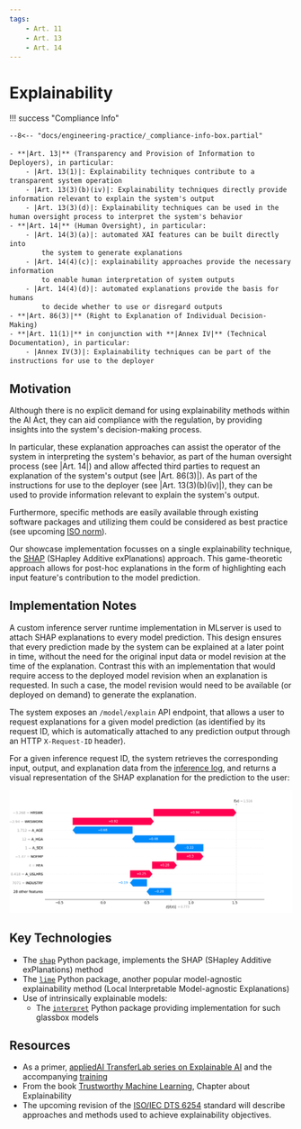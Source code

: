 ```yaml
---
tags:
    - Art. 11
    - Art. 13
    - Art. 14
---
```


# Explainability

!!! success "Compliance Info"

    --8<-- "docs/engineering-practice/_compliance-info-box.partial"

    - **|Art. 13|** (Transparency and Provision of Information to Deployers), in particular:
        - |Art. 13(1)|: Explainability techniques contribute to a transparent system operation
        - |Art. 13(3)(b)(iv)|: Explainability techniques directly provide information relevant to explain the system's output
        - |Art. 13(3)(d)|: Explainability techniques can be used in the human oversight process to interpret the system's behavior
    - **|Art. 14|** (Human Oversight), in particular:
        - |Art. 14(3)(a)|: automated XAI features can be built directly into
            the system to generate explanations
        - |Art. 14(4)(c)|: explainability approaches provide the necessary information
            to enable human interpretation of system outputs
        - |Art. 14(4)(d)|: automated explanations provide the basis for humans
            to decide whether to use or disregard outputs
    - **|Art. 86(3)|** (Right to Explanation of Individual Decision-Making)
    - **|Art. 11(1)|** in conjunction with **|Annex IV|** (Technical Documentation), in particular:
        - |Annex IV(3)|: Explainability techniques can be part of the instructions for use to the deployer

## Motivation

Although there is no explicit demand for using explainability methods within the AI Act, they can aid compliance with the regulation, by providing insights into the system's decision-making process.

In particular, these explanation approaches can assist the operator of the system in interpreting the system's behavior, as part of the human oversight process (see |Art. 14|) and allow affected third parties to request an explanation of the system's output (see |Art. 86(3)|).
As part of the instructions for use to the deployer (see |Art. 13(3)(b)(iv)|), they can be used to provide information relevant to explain the system's output.

Furthermore, specific methods are easily available through existing software packages and utilizing them could be considered as best practice (see upcoming [ISO norm](#iso6254)).

Our showcase implementation focusses on a single explainability technique, the [SHAP](https://shap.readthedocs.io/en/latest/) (SHapley Additive exPlanations) approach.
This game-theoretic approach allows for post-hoc explanations in the form of highlighting each input feature's contribution to the model prediction.

## Implementation Notes

<!-- TODO: Link to inference server sub-page, when available -->

A custom inference server runtime implementation in MLserver is used to attach SHAP explanations to every model prediction.
This design ensures that every prediction made by the system can be explained at a later point in time, without the need for the original input data or model revision at the time of the explanation.
Contrast this with an implementation that would require access to the deployed model revision when an explanation is requested. In such a case, the model revision would need to be available (or deployed on demand) to generate the explanation.

The system exposes an `/model/explain` API endpoint, that allows a user to request explanations for a given model prediction (as identified by its request ID, which is automatically attached to any prediction output through an HTTP `X-Request-ID` header).

For a given inference request ID, the system retrieves the corresponding input, output, and explanation data from the [inference log](./inference-log.md), and returns a visual representation of the SHAP explanation for the prediction to the user:

![SHAP waterfall plot for a single record](../_images/shap_single_prediction.png)

## Key Technologies

-   The [`shap`](https://shap.readthedocs.io/en/latest/) Python package, implements the SHAP (SHapley Additive exPlanations) method
-   The [`lime`](https://lime-ml.readthedocs.io/en/latest/index.html) Python package, another popular model-agnostic explainability method (Local Interpretable Model-agnostic Explanations)
-   Use of intrinsically explainable models:
    -   The [`interpret`](https://interpret.ml/) Python package providing implementation for such glassbox models

## Resources

-   As a primer, [appliedAI TransferLab series on Explainable AI](https://transferlab.ai/series/explainable-ai/)
    and the accompanying [training](https://github.com/aai-institute/tfl-training-explainable-ai)
-   From the book [Trustworthy Machine Learning](https://trustworthyml.io/), Chapter about Explainability
-   <a name="iso6254"></a> The upcoming revision of the [ISO/IEC DTS 6254](https://www.iso.org/standard/82148.html) standard will describe approaches and methods used to achieve explainability objectives.
